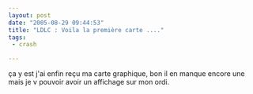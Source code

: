 ```yaml
---
layout: post
date: "2005-08-29 09:44:53"
title: "LDLC : Voila la première carte ...."
tags:
 - crash

---
```


ça y est j'ai enfin reçu ma carte graphique, bon il en manque encore une mais je v pouvoir avoir un affichage sur mon ordi.
